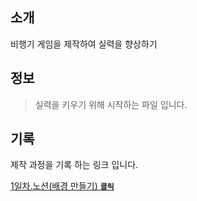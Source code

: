 ## 소개
비행기 게임을 제작하여 실력을 향상하기
<br>

## 정보
> 실력을 키우기 위해 시작하는 파일 입니다.

## 기록
제작 과정을 기록 하는 링크 입니다.

[1일차.노션(배경 만들기) <code>**클릭**</code>]([https://jogkfkd.notion.site/1-92ad544aeeda411db9a4445b57c99e4a?pvs=4])<br>
